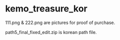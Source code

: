 # kemo_treasure_kor

111.png & 222.png are pictures for proof of purchase.

path5_final_fixed_edit.zip is korean path file.

